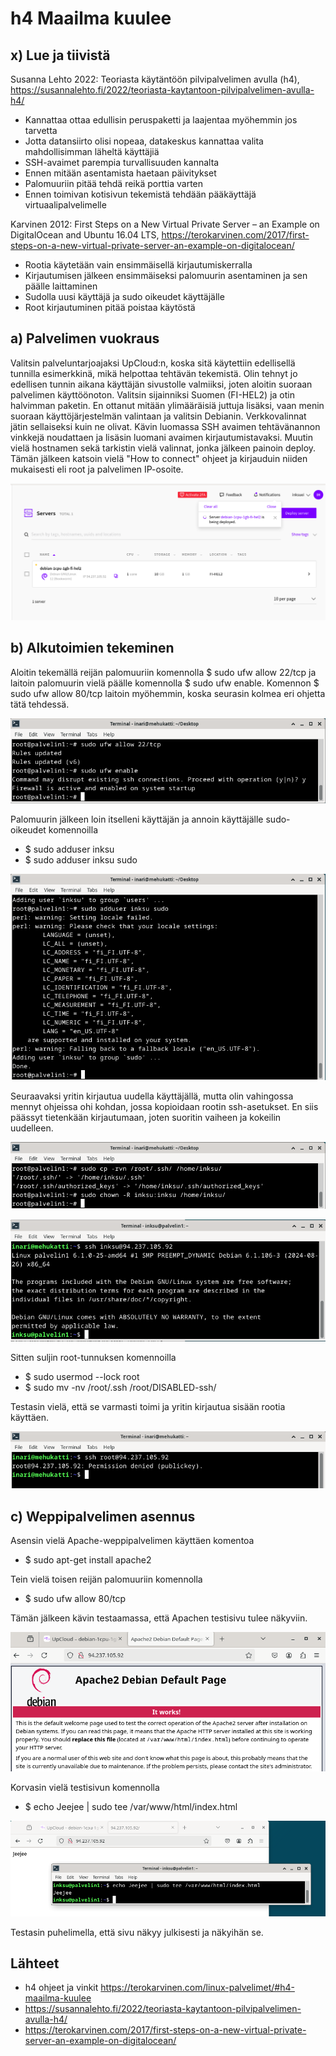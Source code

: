 # h4 Maailma kuulee

## x) Lue ja tiivistä

Susanna Lehto 2022: Teoriasta käytäntöön pilvipalvelimen avulla (h4), https://susannalehto.fi/2022/teoriasta-kaytantoon-pilvipalvelimen-avulla-h4/

- Kannattaa ottaa edullisin peruspaketti ja laajentaa myöhemmin jos tarvetta
- Jotta datansiirto olisi nopeaa, datakeskus kannattaa valita mahdollisimman läheltä käyttäjiä
- SSH-avaimet parempia turvallisuuden kannalta
- Ennen mitään asentamista haetaan päivitykset
- Palomuuriin pitää tehdä reikä porttia varten
- Ennen toimivan kotisivun tekemistä tehdään pääkäyttäjä virtuaalipalvelimelle

Karvinen 2012: First Steps on a New Virtual Private Server – an Example on DigitalOcean and Ubuntu 16.04 LTS, https://terokarvinen.com/2017/first-steps-on-a-new-virtual-private-server-an-example-on-digitalocean/

- Rootia käytetään vain ensimmäisellä kirjautumiskerralla
- Kirjautumisen jälkeen ensimmäiseksi palomuurin asentaminen ja sen päälle laittaminen
- Sudolla uusi käyttäjä ja sudo oikeudet käyttäjälle
- Root kirjautuminen pitää poistaa käytöstä

## a) Palvelimen vuokraus

Valitsin palveluntarjoajaksi UpCloud:n, koska sitä käytettiin edellisellä tunnilla esimerkkinä, mikä helpottaa tehtävän tekemistä. Olin tehnyt jo edellisen tunnin aikana käyttäjän sivustolle valmiiksi, joten aloitin suoraan palvelimen käyttöönoton. Valitsin sijainniksi Suomen (FI-HEL2) ja otin halvimman paketin. En ottanut mitään ylimääräisiä juttuja lisäksi, vaan menin suoraan käyttöjärjestelmän valintaan ja valitsin Debianin. Verkkovalinnat jätin sellaiseksi kuin ne olivat. Kävin luomassa SSH avaimen tehtävänannon vinkkejä noudattaen ja lisäsin luomani avaimen kirjautumistavaksi. Muutin vielä hostnamen sekä tarkistin vielä valinnat, jonka jälkeen painoin deploy. Tämän jälkeen katsoin vielä "How to connect" ohjeet ja kirjauduin niiden mukaisesti eli root ja palvelimen IP-osoite. 


![Palvelin](palvelimenluonti.PNG)


## b) Alkutoimien tekeminen

Aloitin tekemällä reijän palomuuriin komennolla $ sudo ufw allow 22/tcp ja laitoin palomuurin vielä päälle komennolla $ sudo ufw enable. Komennon $ sudo ufw allow 80/tcp laitoin myöhemmin, koska seurasin kolmea eri ohjetta tätä tehdessä.

![Tulimuuri](palomuuri.PNG)

Palomuurin jälkeen loin itselleni käyttäjän ja annoin käyttäjälle sudo-oikeudet komennoilla 
-   $ sudo adduser inksu
-   $ sudo adduser inksu sudo

![Kopiointi](adduser.PNG)

Seuraavaksi yritin kirjautua uudella käyttäjällä, mutta olin vahingossa mennyt ohjeissa ohi kohdan, jossa kopioidaan rootin ssh-asetukset. En siis päässyt tietenkään kirjautumaan, joten suoritin vaiheen ja kokeilin uudelleen.

![Palvelin](kopiointi.PNG)

![Kirjautuminen](kirjautuminen2.PNG)

Sitten suljin root-tunnuksen komennoilla

- $ sudo usermod --lock root
- $ sudo mv -nv /root/.ssh /root/DISABLED-ssh/

Testasin vielä, että se varmasti toimi ja yritin kirjautua sisään rootia käyttäen.

![Kirjautuminen](kirjautuminen3.PNG)

## c) Weppipalvelimen asennus

Asensin vielä Apache-weppipalvelimen käyttäen komentoa

- $ sudo apt-get install apache2

Tein vielä toisen reijän palomuuriin komennolla

- $ sudo ufw allow 80/tcp

Tämän jälkeen kävin testaamassa, että Apachen testisivu tulee näkyviin.

![Apache](apache2.PNG)

Korvasin vielä testisivun komennolla

- $ echo Jeejee | sudo tee /var/www/html/index.html

![Toimii](toimii.PNG)

Testasin puhelimella, että sivu näkyy julkisesti ja näkyihän se.

## Lähteet

- h4 ohjeet ja vinkit https://terokarvinen.com/linux-palvelimet/#h4-maailma-kuulee
- https://susannalehto.fi/2022/teoriasta-kaytantoon-pilvipalvelimen-avulla-h4/
- https://terokarvinen.com/2017/first-steps-on-a-new-virtual-private-server-an-example-on-digitalocean/

